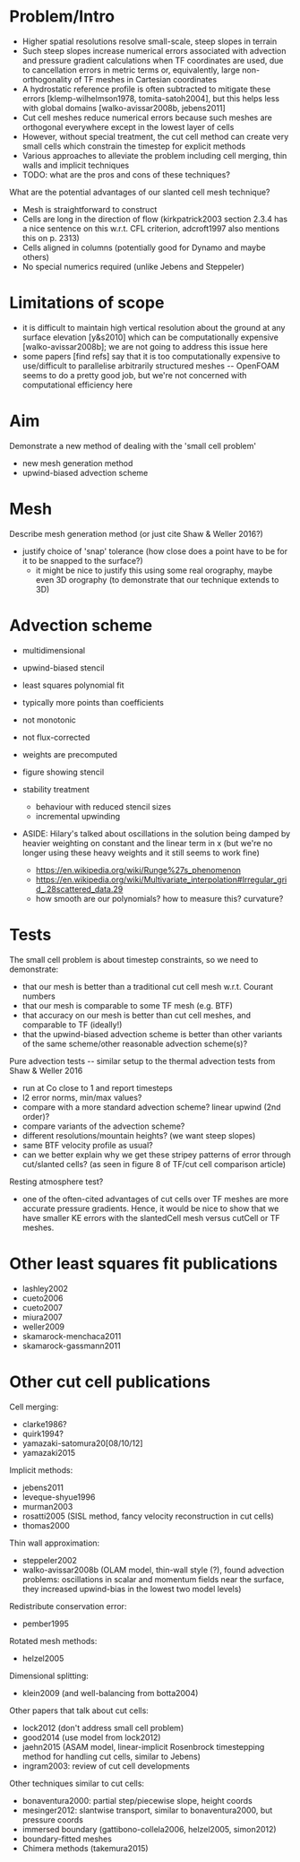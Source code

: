 Problem/Intro
=============
- Higher spatial resolutions resolve small-scale, steep slopes in terrain
- Such steep slopes increase numerical errors associated with advection and pressure gradient calculations when TF coordinates are used, due to cancellation errors in metric terms or, equivalently, large non-orthogonality of TF meshes in Cartesian coordinates
- A hydrostatic reference profile is often subtracted to mitigate these errors [klemp-wilhelmson1978, tomita-satoh2004], but this helps less with global domains [walko-avissar2008b, jebens2011]
- Cut cell meshes reduce numerical errors because such meshes are orthogonal everywhere except in the lowest layer of cells
- However, without special treatment, the cut cell method can create very small cells which constrain the timestep for explicit methods
- Various approaches to alleviate the problem including cell merging, thin walls and implicit techniques
- TODO: what are the pros and cons of these techniques?

What are the potential advantages of our slanted cell mesh technique?
- Mesh is straightforward to construct
- Cells are long in the direction of flow (kirkpatrick2003 section 2.3.4 has a nice sentence on this w.r.t. CFL criterion, adcroft1997 also mentions this on p. 2313)
- Cells aligned in columns (potentially good for Dynamo and maybe others)
- No special numerics required (unlike Jebens and Steppeler)

Limitations of scope
====================
- it is difficult to maintain high vertical resolution about the ground at any surface elevation [y&s2010] which can be computationally expensive [walko-avissar2008b]; we are not going to address this issue here
- some papers [find refs] say that it is too computationally expensive to use/difficult to parallelise arbitrarily structured meshes -- OpenFOAM seems to do a pretty good job, but we're not concerned with computational efficiency here

Aim
===
Demonstrate a new method of dealing with the 'small cell problem'
- new mesh generation method
- upwind-biased advection scheme

Mesh
====
Describe mesh generation method (or just cite Shaw & Weller 2016?)
- justify choice of 'snap' tolerance (how close does a point have to be for it to be snapped to the surface?)
  - it might be nice to justify this using some real orography, maybe even 3D orography (to demonstrate that our technique extends to 3D)

Advection scheme
================
- multidimensional
- upwind-biased stencil
- least squares polynomial fit
- typically more points than coefficients
- not monotonic
- not flux-corrected
- weights are precomputed
- figure showing stencil
- stability treatment
  - behaviour with reduced stencil sizes
  - incremental upwinding

- ASIDE: Hilary's talked about oscillations in the solution being damped by heavier weighting on constant and the linear term in x (but we're no longer using these heavy weights and it still seems to work fine)
  - https://en.wikipedia.org/wiki/Runge%27s_phenomenon
  - https://en.wikipedia.org/wiki/Multivariate_interpolation#Irregular_grid_.28scattered_data.29
  - how smooth are our polynomials?  how to measure this?  curvature?

Tests
=====
The small cell problem is about timestep constraints, so we need to demonstrate:
- that our mesh is better than a traditional cut cell mesh w.r.t. Courant numbers
- that our mesh is comparable to some TF mesh (e.g. BTF)
- that accuracy on our mesh is better than cut cell meshes, and comparable to TF (ideally!)
- that the upwind-biased advection scheme is better than other variants of the same scheme/other reasonable advection scheme(s)?

Pure advection tests -- similar setup to the thermal advection tests from Shaw & Weller 2016
- run at Co close to 1 and report timesteps
- l2 error norms, min/max values?
- compare with a more standard advection scheme? linear upwind (2nd order)?
- compare variants of the advection scheme?
- different resolutions/mountain heights? (we want steep slopes)
- same BTF velocity profile as usual?
- can we better explain why we get these stripey patterns of error through cut/slanted cells? (as seen in figure 8 of TF/cut cell comparison article)


Resting atmosphere test?
- one of the often-cited advantages of cut cells over TF meshes are more accurate pressure gradients.  Hence, it would be nice to show that we have smaller KE errors with the slantedCell mesh versus cutCell or TF meshes.

Other least squares fit publications
====================================
- lashley2002
- cueto2006
- cueto2007
- miura2007
- weller2009
- skamarock-menchaca2011
- skamarock-gassmann2011

Other cut cell publications
===========================
Cell merging:
  - clarke1986?
  - quirk1994?
  - yamazaki-satomura20[08/10/12]
  - yamazaki2015

Implicit methods:
  - jebens2011
  - leveque-shyue1996
  - murman2003
  - rosatti2005 (SISL method, fancy velocity reconstruction in cut cells)
  - thomas2000

Thin wall approximation:
  - steppeler2002
  - walko-avissar2008b (OLAM model, thin-wall style (?), found advection problems: oscillations in scalar and momentum fields near the surface, they increased upwind-bias in the lowest two model levels)

Redistribute conservation error:
  - pember1995

Rotated mesh methods:
  - helzel2005

Dimensional splitting:
  - klein2009 (and well-balancing from botta2004)

Other papers that talk about cut cells:
  - lock2012 (don't address small cell problem)
  - good2014 (use model from lock2012)
  - jaehn2015 (ASAM model, linear-implicit Rosenbrock timestepping method for handling cut cells, similar to Jebens)
  - ingram2003: review of cut cell developments

Other techniques similar to cut cells:
  - bonaventura2000: partial step/piecewise slope, height coords
  - mesinger2012: slantwise transport, similar to bonaventura2000, but pressure coords
  - immersed boundary (gattibono-collela2006, helzel2005, simon2012)
  - boundary-fitted meshes
  - Chimera methods (takemura2015)
